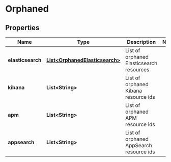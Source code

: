 # Orphaned

## Properties
Name | Type | Description | Notes
------------ | ------------- | ------------- | -------------
**elasticsearch** | [**List&lt;OrphanedElasticsearch&gt;**](OrphanedElasticsearch.md) | List of orphaned Elasticsearch resources | 
**kibana** | **List&lt;String&gt;** | List of orphaned Kibana resource ids | 
**apm** | **List&lt;String&gt;** | List of orphaned APM resource ids | 
**appsearch** | **List&lt;String&gt;** | List of orphaned AppSearch resource ids | 
